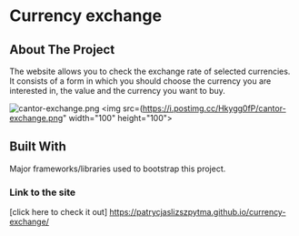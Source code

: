 # Currency exchange

## About The Project
The website allows you to check the exchange rate of selected currencies.
It consists of a form in which you should choose the currency you are interested in, the value and the currency you want to buy.

![cantor-exchange.png](https://i.postimg.cc/Hkygg0fP/cantor-exchange.png)
<img src=(https://i.postimg.cc/Hkygg0fP/cantor-exchange.png" width="100" height="100">




## Built With
Major frameworks/libraries used to bootstrap this project. 

### Link to the site
[click here to check it out] https://patrycjaslizszpytma.github.io/currency-exchange/

